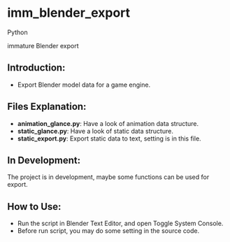 imm_blender_export
==================

Python

immature Blender export

Introduction:
-------------
* Export Blender model data for a game engine.

Files Explanation:
------------------
* **animation_glance.py**: Have a look of animation data structure.
* **static_glance.py**: Have a look of static data structure.
* **static_export.py**: Export static data to text, setting is in this file.

In Development:
---------------
The project is in development, maybe some functions can be used for export.

How to Use:
-----------
* Run the script in Blender Text Editor, and open Toggle System Console.
* Before run script, you may do some setting in the source code.